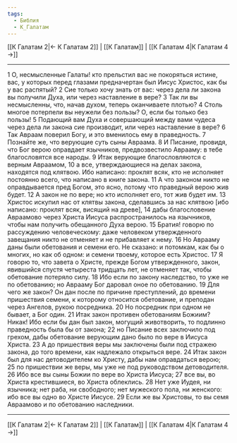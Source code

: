 ```yaml
---
tags:
  - Библия
  - К_Галатам
---
```

[[К Галатам 2|← К Галатам 2]] | [[К Галатам]] | [[К Галатам 4|К Галатам 4 →]]

---
1 О, несмысленные Галаты! кто прельстил вас не покоряться истине, вас, у которых перед глазами предначертан был Иисус Христос, как бы у вас распятый?
2 Сие только хочу знать от вас: через дела ли закона вы получили Духа, или через наставление в вере?
3 Так ли вы несмысленны, что, начав духом, теперь оканчиваете плотью?
4 Столь многое потерпели вы неужели без пользы? О, если бы только без пользы!
5 Подающий вам Духа и совершающий между вами чудеса через дела ли закона сие производит, или через наставление в вере?
6 Так Авраам поверил Богу, и это вменилось ему в праведность.
7 Познайте же, что верующие суть сыны Авраама.
8 И Писание, провидя, что Бог верою оправдает язычников, предвозвестило Аврааму: в тебе благословятся все народы.
9 Итак верующие благословляются с верным Авраамом,
10 а все, утверждающиеся на делах закона, находятся под клятвою. Ибо написано: проклят всяк, кто не исполняет постоянно всего, что написано в книге закона.
11 А что законом никто не оправдывается пред Богом, это ясно, потому что праведный верою жив будет.
12 А закон не по вере; но кто исполняет его, тот жив будет им.
13 Христос искупил нас от клятвы закона, сделавшись за нас клятвою [ибо написано: проклят всяк, висящий на древе],
14 дабы благословение Авраамово через Христа Иисуса распространилось на язычников, чтобы нам получить обещанного Духа верою.
15 Братия! говорю по рассуждению человеческому: даже человеком утвержденного завещания никто не отменяет и не прибавляет к нему.
16 Но Аврааму даны были обетования и семени его. Не сказано: и потомкам, как бы о многих, но как об одном: и семени твоему, которое есть Христос.
17 Я говорю то, что завета о Христе, прежде Богом утвержденного, закон, явившийся спустя четыреста тридцать лет, не отменяет так, чтобы обетование потеряло силу.
18 Ибо если по закону наследство, то уже не по обетованию; но Аврааму Бог даровал оное по обетованию.
19 Для чего же закон? Он дан после по причине преступлений, до времени пришествия семени, к которому относится обетование, и преподан через Ангелов, рукою посредника.
20 Но посредник при одном не бывает, а Бог один.
21 Итак закон противен обетованиям Божиим? Никак! Ибо если бы дан был закон, могущий животворить, то подлинно праведность была бы от закона;
22 но Писание всех заключило под грехом, дабы обетование верующим дано было по вере в Иисуса Христа.
23 А до пришествия веры мы заключены были под стражею закона, до того времени, как надлежало открыться вере.
24 Итак закон был для нас детоводителем ко Христу, дабы нам оправдаться верою;
25 по пришествии же веры, мы уже не под руководством детоводителя.
26 Ибо все вы сыны Божии по вере во Христа Иисуса;
27 все вы, во Христа крестившиеся, во Христа облеклись.
28 Нет уже Иудея, ни язычника; нет раба, ни свободного; нет мужеского пола, ни женского: ибо все вы одно во Христе Иисусе.
29 Если же вы Христовы, то вы семя Авраамово и по обетованию наследники.

---
[[К Галатам 2|← К Галатам 2]] | [[К Галатам]] | [[К Галатам 4|К Галатам 4 →]]